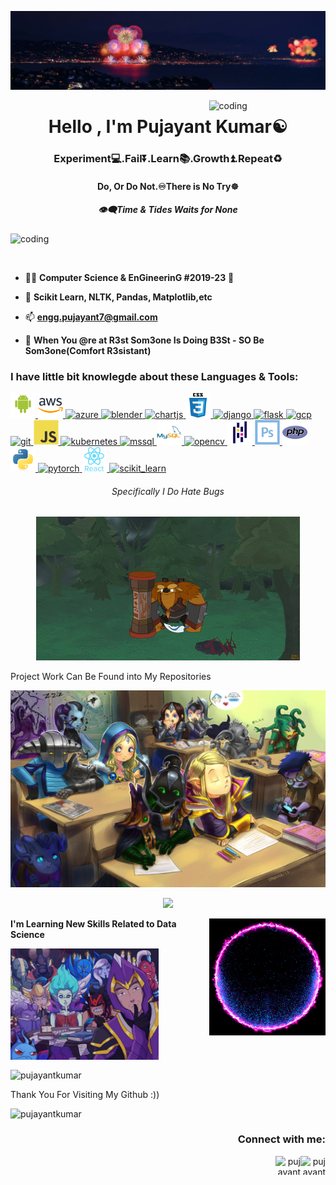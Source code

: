![logo](https://github.com/Pujayantkumar/Pujayantkumar/blob/main/1658329862060.jpeg)

<img align="right" alt="coding" width="37%" src="https://github.com/Pujayantkumar/Pujayantkumar/blob/main/juggernaut.gif"/>

<h1 align="center">Hello , I'm Pujayant Kumar☯</h1>
<h3 align="center">Experiment💻.Fail⏬.Learn📚.Growth⏫.Repeat♻</h3>
<h4 align="center">Do, Or Do Not.♾There is No Try☸</h4>
<h5 align="center">👁‍🗨Time & Tides Waits for None</h5>

<p align="left"><img alt="coding" width="40%" src="https://img.etimg.com/thumb/msid-84146083,width-1015,height-761,imgsize-638053,resizemode-8/prime/technology-and-startups/booting-up-developer-economy-how-tech-startups-are-helping-coders-build-and-test-software-faster.jpg"></p>

<p align="left"> <a href="https://twitter.com/" target="blank"><img src="https://img.shields.io/twitter/follow/?logo=twitter&style=for-the-badge" alt="" /></a> </p>

- 👨‍🎓 **Computer Science & EnGineerinG #2019-23** 📝

- 💬 **Scikit Learn, NLTK, Pandas, Matplotlib,etc**

- 📫 **engg.pujayant7@gmail.com**

- 🎲 **When You @re at R3st Som3one Is Doing B3St - SO Be Som3one(Comfort R3sistant)**

<p align="right"><alt="coding" width="222" src="https://github.com/Pujayantkumar/Pujayantkumar/blob/main/circle%20ball%20dota.gif"></p>


<h3 align="left">I have little bit knowlegde about these Languages & Tools:</h3>
<p align="left"> <a href="https://developer.android.com" target="_blank" rel="noreferrer"> <img src="https://raw.githubusercontent.com/devicons/devicon/master/icons/android/android-original-wordmark.svg" alt="android" width="40" height="40"/> </a> <a href="https://aws.amazon.com" target="_blank" rel="noreferrer"> <img src="https://raw.githubusercontent.com/devicons/devicon/master/icons/amazonwebservices/amazonwebservices-original-wordmark.svg" alt="aws" width="40" height="40"/> </a> <a href="https://azure.microsoft.com/en-in/" target="_blank" rel="noreferrer"> <img src="https://www.vectorlogo.zone/logos/microsoft_azure/microsoft_azure-icon.svg" alt="azure" width="40" height="40"/> </a> <a href="https://www.blender.org/" target="_blank" rel="noreferrer"> <img src="https://download.blender.org/branding/community/blender_community_badge_white.svg" alt="blender" width="40" height="40"/> </a> <a href="https://www.chartjs.org" target="_blank" rel="noreferrer"> <img src="https://www.chartjs.org/media/logo-title.svg" alt="chartjs" width="40" height="40"/> </a> <a href="https://www.w3schools.com/css/" target="_blank" rel="noreferrer"> <img src="https://raw.githubusercontent.com/devicons/devicon/master/icons/css3/css3-original-wordmark.svg" alt="css3" width="40" height="40"/> </a> <a href="https://www.djangoproject.com/" target="_blank" rel="noreferrer"> <img src="https://cdn.worldvectorlogo.com/logos/django.svg" alt="django" width="40" height="40"/> </a> <a href="https://flask.palletsprojects.com/" target="_blank" rel="noreferrer"> <img src="https://www.vectorlogo.zone/logos/pocoo_flask/pocoo_flask-icon.svg" alt="flask" width="40" height="40"/> </a> <a href="https://cloud.google.com" target="_blank" rel="noreferrer"> <img src="https://www.vectorlogo.zone/logos/google_cloud/google_cloud-icon.svg" alt="gcp" width="40" height="40"/> </a> <a href="https://git-scm.com/" target="_blank" rel="noreferrer"> <img src="https://www.vectorlogo.zone/logos/git-scm/git-scm-icon.svg" alt="git" width="40" height="40"/> </a> <a href="https://developer.mozilla.org/en-US/docs/Web/JavaScript" target="_blank" rel="noreferrer"> <img src="https://raw.githubusercontent.com/devicons/devicon/master/icons/javascript/javascript-original.svg" alt="javascript" width="40" height="40"/> </a> <a href="https://kubernetes.io" target="_blank" rel="noreferrer"> <img src="https://www.vectorlogo.zone/logos/kubernetes/kubernetes-icon.svg" alt="kubernetes" width="40" height="40"/> </a> <a href="https://www.microsoft.com/en-us/sql-server" target="_blank" rel="noreferrer"> <img src="https://www.svgrepo.com/show/303229/microsoft-sql-server-logo.svg" alt="mssql" width="40" height="40"/> </a> <a href="https://www.mysql.com/" target="_blank" rel="noreferrer"> <img src="https://raw.githubusercontent.com/devicons/devicon/master/icons/mysql/mysql-original-wordmark.svg" alt="mysql" width="40" height="40"/> </a> <a href="https://opencv.org/" target="_blank" rel="noreferrer"> <img src="https://www.vectorlogo.zone/logos/opencv/opencv-icon.svg" alt="opencv" width="40" height="40"/> </a> <a href="https://pandas.pydata.org/" target="_blank" rel="noreferrer"> <img src="https://raw.githubusercontent.com/devicons/devicon/2ae2a900d2f041da66e950e4d48052658d850630/icons/pandas/pandas-original.svg" alt="pandas" width="40" height="40"/> </a> <a href="https://www.photoshop.com/en" target="_blank" rel="noreferrer"> <img src="https://raw.githubusercontent.com/devicons/devicon/master/icons/photoshop/photoshop-line.svg" alt="photoshop" width="40" height="40"/> </a> <a href="https://www.php.net" target="_blank" rel="noreferrer"> <img src="https://raw.githubusercontent.com/devicons/devicon/master/icons/php/php-original.svg" alt="php" width="40" height="40"/> </a> <a href="https://www.python.org" target="_blank" rel="noreferrer"> <img src="https://raw.githubusercontent.com/devicons/devicon/master/icons/python/python-original.svg" alt="python" width="40" height="40"/> </a> <a href="https://pytorch.org/" target="_blank" rel="noreferrer"> <img src="https://www.vectorlogo.zone/logos/pytorch/pytorch-icon.svg" alt="pytorch" width="40" height="40"/> </a> <a href="https://reactjs.org/" target="_blank" rel="noreferrer"> <img src="https://raw.githubusercontent.com/devicons/devicon/master/icons/react/react-original-wordmark.svg" alt="react" width="40" height="40"/> </a> <a href="https://scikit-learn.org/" target="_blank" rel="noreferrer"> <img src="https://upload.wikimedia.org/wikipedia/commons/0/05/Scikit_learn_logo_small.svg" alt="scikit_learn" width="40" height="40"/> </a> <a>


  
  
<p><h6 align="center">Specifically I Do Hate Bugs</h6></p>
 
 <p align="center" width="50%"><img src="https://github.com/Pujayantkumar/Pujayantkumar/blob/main/earth%20shaker%20dota.gif"></p>
 
<p><h7 align="center">Project Work Can Be Found into My Repositories</h7></p>

 <p align="center" width="47%"><img src="https://github.com/Pujayantkumar/Pujayantkumar/blob/main/1659778815_wallpapersdota2.com-261.jpg"></p>
 
<p align="center" width="47%"> <img src="https://github-readme-stats.vercel.app/api?username=pujayantkumar&show_icons=true&theme=radical"></p>
 
 <img align="right" alt="coding" width="37%" src="https://github.com/Pujayantkumar/Pujayantkumar/blob/main/circle%20ball%20dota.gif"/>

 **I'm Learning New Skills Related to Data Science**
 
<img align="center" width="47%" src="https://github.com/Pujayantkumar/Pujayantkumar/blob/main/1660814237_image%20(4).jpg">
 
<p><img align="center" width="47%" src="https://github-readme-streak-stats.herokuapp.com/?user=pujayantkumar&" alt="pujayantkumar" /></p>
  

<h8 align="left">Thank You For Visiting My Github :))</h8>
<p align="left"> <img src="https://komarev.com/ghpvc/?username=pujayantkumar&label=Profile%20views&color=0e75b6&style=flat" alt="pujayantkumar" /> </p>

<h3 align="right">Connect with me:</h3>
<p align="right">
<a href="https://linkedin.com/in/pujayantkumar" target="blank"><img align="right" src="https://raw.githubusercontent.com/rahuldkjain/github-profile-readme-generator/master/src/images/icons/Social/linked-in-alt.svg" alt="pujayantkumar" height="30" width="40" /></a>
<a href="https://instagram.com/pujayantkumar" target="blank"><img align="right" src="https://raw.githubusercontent.com/rahuldkjain/github-profile-readme-generator/master/src/images/icons/Social/instagram.svg" alt="pujayantkumar" height="30" width="40" /></a>
</p>

